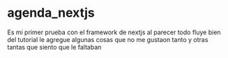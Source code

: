 # agenda_nextjs
Es mi primer prueba con el framework de nextjs al parecer todo fluye bien del tutorial le agregue algunas cosas que no me gustaon tanto y otras tantas que siento que le faltaban
